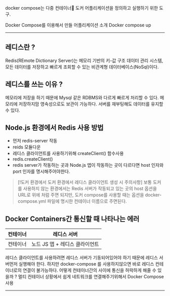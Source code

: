 
docker compose는 다중 컨테이너 도커 어플리케이션을 정의하고 실행하기 위한 도구.

Docker Compose를 이용해서 만들 어플리케이션 소개 
Docker compose up


---------


## 레디스란 ?

Redis(REmote Dictionary Server)는 메모리 기반의 키-값 구조 데이터 관리 시스템,
모든 데이터를 저장하고 빠르게 조회할 수 있는 비관계형 데이터베이스(NoSql)이다.

## 레디스를 쓰는 이유 ?

메모리에 저장을 하기 때문에 Mysql 같은 RDBMS와 다르게 빠르게 처리할 수 있다.
메모리에 저장하지맘 영속성으로도 보관이 가능하다.
서버를 재부팅해도 데이터를 유지할 수 있다.


## Node.js 환경에서 Redis 사용 방법

- 먼저 redis-server 작동
- reids 모듈다운
- 레디스 클라이언트를 사용하기위해 createClient() 함수사용
- redis.createClient()
- redis server가 작동하는 곳과 Node.js 앱이 작동하는 곳이 다르다면 host 인자와 port 인자를 명시해주어야한다. 





> [!도커 환경에서 도커 환경에서 레디스 클라이언트 생성 시 주의사항] 
> 보통 도커를 사용하지 않는 환경에서는 Redis 서버가 작동되고 있는 곳의 host 옵션을 URL로 위에 처럼 주면 되지만, 도커 compose를 사용할 때는 옵션을 docker-compose.yml 파일에 명시한 컨테이너 이름으로 주면된다.
> 




## Docker Containers간 통신할 때 나타나는 에러


| 컨테이너 | 레디스 서버              |
| ---- | ------------------- |
| 컨테이너 | 노드 JS 앱 + 레디스 클라이언트 |

레디스 클라이언트를 사용하려면 레디스 서버가 기동되어있어야 하기 때문에 레디스 서버먼저 실행해야 한다.
하지만 docker-compose 를 사용하지않으면 바로 레디스 컨테이너로의 연결이 불가능하다.
	어떻게 컨테이너간의  사이에 통신을 허락하게 해줄 수 있을까 ? 
	멀티 컨테이너 상황에서 쉽게 네트워크를 연결해주기위해서 Docker Compose 사용



---

